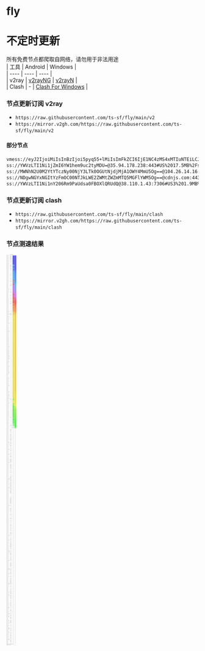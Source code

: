 # fly
# 不定时更新
所有免费节点都爬取自网络，请勿用于非法用途  
|  工具  | Android  | Windows  |  
|  ----  | ----   | ----  |  
| v2ray  | [v2rayNG](https://github.com/2dust/v2rayNG/releases) | [v2rayN](https://github.com/2dust/v2rayN/releases) |  
| Clash  | - | [Clash For Windows](https://github.com/2dust/clashN/releases) | 
  
### 节点更新订阅  v2ray
- `https://raw.githubusercontent.com/ts-sf/fly/main/v2`  
- `https://mirror.v2gh.com/https://raw.githubusercontent.com/ts-sf/fly/main/v2`  

#### 部分节点  
``` 
vmess://eyJ2IjoiMiIsInBzIjoi5pyq55+lMiIsImFkZCI6IjE1NC4zMS4xMTIuNTEiLCJwb3J0IjoiMjI5IiwiaWQiOiI0MGJjN2I2NS1lYzhhLTMyMDEtYTY0Ni1jOWQxYjcxMDkxYzYiLCJhaWQiOiIyIiwic2N5IjoiYXV0byIsIm5ldCI6InRjcCIsInR5cGUiOiIiLCJob3N0IjoiIiwicGF0aCI6IiIsInRscyI6IiIsInNuaSI6IiIsInRlc3RfbmFtZSI6IjIifQ==
ss://YWVzLTI1Ni1jZmI6YW1hem9uc2tyMDU=@35.94.178.238:443#US%2017.5MB%2Fs
ss://MWNhN2U0M2YtYTczNy00NjY3LTk0OGUtNjdjMjA1OWY4MmU5Og==@104.26.14.16:443#%E6%9C%AA%E7%9F%A53
ss://NDgwNGYxNGItYzFmOC00NTJkLWE2ZWMtZWZmMTQ5MGFlYWM5Og==@cdnjs.com:443#US2
ss://YWVzLTI1Ni1nY206Rm9PaUdsa0FBOXlQRUdQ@38.110.1.43:7306#US3%201.9MB%2Fs
```
### 节点更新订阅  clash
- `https://raw.githubusercontent.com/ts-sf/fly/main/clash`  
- `https://mirror.v2gh.com/https://raw.githubusercontent.com/ts-sf/fly/main/clash`  

### 节点测速结果
![image](traffic.png)
